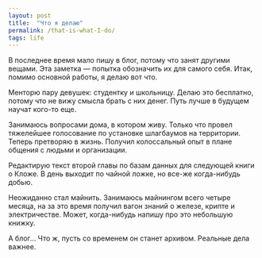 ```yaml
---
layout: post
title:  "Что я делаю"
permalink: /that-is-what-I-do/
tags: life
---
```


В последнее время мало пишу в блог, потому что занят другими вещами. Эта заметка
— попытка обозначить их для самого себя. Итак, помимо основной работы, я делаю
вот что.

Менторю пару девушек: студентку и школьницу. Делаю это бесплатно, потому что не
вижу смысла брать с них денег. Путь лучше в будущем научат кого-то еще.

Занимаюсь вопросами дома, в котором живу. Только что провел тяжелейшее
голосование по установке шлагбаумов на территории. Теперь претворяю в
жизнь. Получил колоссальный опыт в плане общения с людьми и организации.

Редактирую текст второй главы по базам данных для следующей книги о Кложе. В
день выходит по чайной ложке, но все-же когда-нибудь добью.

Неожиданно стал майнить. Занимаюсь майнингом всего четыре месяца, на за это
время получил вагон знаний о железе, крипте и электричестве. Может, когда-нибудь
напишу про это небольшую книжку.

А блог... Что ж, пусть со временем он станет архивом. Реальные дела важнее.
